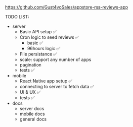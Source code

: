https://github.com/Gust4voSales/appstore-rss-reviews-app

TODO LIST:

- server
  - Basic API setup ✅
  - Cron logic to seed reviews ✅
    - basic ✅
    - 96hours logic ✅
  - File persistance ✅
  - scale: support any number of apps
  - pagination
  - tests ✅
- mobile
  - React Native app setup ✅
  - connecting to server to fetch data ✅
  - UI & UX ✅
  - tests ✅
- docs
  - server docs
  - mobile docs
  - general docs
